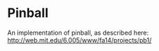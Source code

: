 Pinball
=======
An implementation of pinball, as described here: http://web.mit.edu/6.005/www/fa14/projects/pb1/
